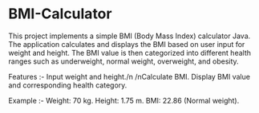 # BMI-Calculator

This project implements a simple BMI (Body Mass Index) calculator Java. The application calculates and displays the BMI based on user input for weight and height. The BMI value is then categorized into different health ranges such as underweight, normal weight, overweight, and obesity.

Features :-
Input weight and height./n
/nCalculate BMI.
Display BMI value and corresponding health category.

Example :-
Weight: 70 kg.
Height: 1.75 m.
BMI: 22.86 (Normal weight).
